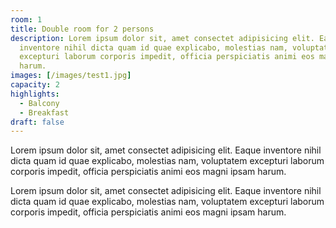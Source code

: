 ```yaml
---
room: 1
title: Double room for 2 persons
description: Lorem ipsum dolor sit, amet consectet adipisicing elit. Eaque
  inventore nihil dicta quam id quae explicabo, molestias nam, voluptatem
  excepturi laborum corporis impedit, officia perspiciatis animi eos magni ipsam
  harum.
images: [/images/test1.jpg]
capacity: 2
highlights:
  - Balcony
  - Breakfast
draft: false
---
```

<!--StartFragment-->

Lorem ipsum dolor sit, amet consectet adipisicing elit. Eaque inventore nihil dicta quam id quae explicabo, molestias nam, voluptatem excepturi laborum corporis impedit, officia perspiciatis animi eos magni ipsam harum.

<!--EndFragment-->

<!--StartFragment-->

Lorem ipsum dolor sit, amet consectet adipisicing elit. Eaque inventore nihil dicta quam id quae explicabo, molestias nam, voluptatem excepturi laborum corporis impedit, officia perspiciatis animi eos magni ipsam harum.

<!--EndFragment-->